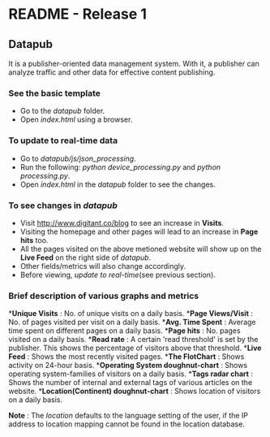 # README - Release 1
## Datapub

It is a publisher-oriented data management system. With it, a publisher can
analyze traffic and other data for effective content publishing.

### See the basic template

* Go to the *datapub* folder.
* Open *index.html* using a browser.

### To update to real-time data

* Go to *datapub/js/json_processing*.
* Run the following: *python device_processing.py* and *python processing.py*.
* Open *index.html* in the *datapub* folder to see the changes.

### To see changes in *datapub*

* Visit <http://www.digitant.co/blog> to see an increase in __Visits__.
* Visiting the homepage and other pages will lead to an increase in
  __Page hits__ too.
* All the pages visited on the above metioned website will show up on the
  __Live Feed__ on the right side of *datapub*.
* Other fields/metrics will also change accordingly.
* Before viewing, *update to real-time*(see previous section).

### Brief description of various graphs and metrics

 *__Unique Visits__ : No. of unique visits on a daily basis.
 *__Page Views/Visit__ : No. of pages visited per visit on a daily basis.
 *__Avg. Time Spent__ : Average time spent on different pages on a daily basis.
 *__Page hits__ : No. pages visited on a daily basis.
 *__Read rate__ : A certain 'read threshold' is set by the publisher. This shows
                the percentage of visitors above that threshold.
 *__Live Feed__ : Shows the most recently visited pages.
 *__The FlotChart__ : Shows activity on 24-hour basis.
 *__Operating System doughnut-chart__ : Shows operating system-families of
					                  visitors on a daily basis.
 *__Tags radar chart__ : Shows the number of internal and external tags of
					   various articles on the website.
 *__Location(Continent) doughnut-chart__ : Shows location of visitors on a daily
                                    basis.


__Note__ : The *location* defaults to the language setting of the user, if the
           IP address to location mapping cannot be found in the location
           database.


